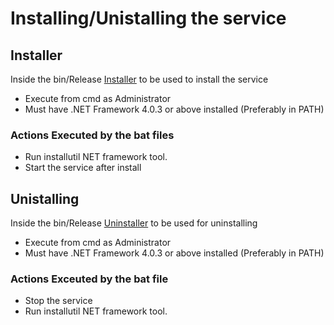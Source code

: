 # Installing/Unistalling the service

## Installer
Inside the bin/Release [Installer](../bin/Release/install.bat) to be used to install the service
- Execute from cmd as Administrator
- Must have .NET Framework 4.0.3 or above installed (Preferably in PATH)

### Actions Executed by the bat files
- Run installutil NET framework tool.
- Start the service after install

## Unistalling
Inside the bin/Release [Uninstaller](../bin/Release/uninstall.bat) to be used for uninstalling
- Execute from cmd as Administrator
- Must have .NET Framework 4.0.3 or above installed (Preferably in PATH)

### Actions Exceuted by the bat file
- Stop the service
- Run installutil NET framework tool.
